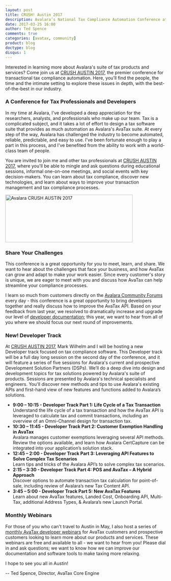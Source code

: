 ```yaml
---
layout: post
title: CRUSH! Austin 2017
description: Avalara’s National Tax Compliance Automation Conference at the Hilton Austin Hotel, May 2nd-3rd 2017
date: 2017-03-25 16:00
author: Ted Spence
comments: true
categories: [avatax, community]
product: blog
doctype: blog
disqus: 1
---
```


Interested in learning more about Avalara's suite of tax products and services?  Come join us at [CRUSH AUSTIN 2017](http://www.crushaustin.com/), the premier conference for transactional tax compliance automation. Here, you’ll find the people, the time and the intimate setting to explore these issues in depth, with the best-of-the-best in our industry.

<h3>A Conference for Tax Professionals and Developers</h3>

In my time at Avalara, I've developed a deep appreciation for the researchers, analysts, and professionals who make up our team.  Tax is a complicated subject, and it takes a lot of effort to design a tax software suite that provides as much automation as Avalara's AvaTax suite.  At every step of the way, Avalara has challenged the industry to become automated, reliable, predictable, and easy to use.  I've been fortunate enough to play a part in this process, and I've benefited from the ability to work with a world-class team of people.

You are invited to join me and other tax professionals at [CRUSH AUSTIN 2017](http://www.crushaustin.com/), where you'll be able to mingle and ask questions during educational sessions, informal one-on-one meetings, and social events with key decision-makers.  You can learn about tax compliance, discover new technologies, and learn about ways to improve your transaction management and tax compliance processes.  

<a href="https://www.crushaustin.com/events/crush-2017/registration-bcf77473dc7b409c91dfb1274d8b5a33.aspx"><img src="/public/images/blog/crush-austin.jpg" alt="Avalara CRUSH AUSTIN 2017" height="150" width = "400" /></a>

<h3>Share Your Challenges</h3>

This conference is a great opportunity for you to meet, learn, and share.  We want to hear about the challenges that face your business, and how AvaTax can grow and adapt to make your work easier.  Since every customer's story is unique, we are eager to meet with you and discuss how AvaTax can help streamline your compliance processes.

I learn so much from customers directly on the [Avalara Community Forums](https://community.avalara.com/avalara) every day - this conference is a great opportunity to bring developers together and really discuss how to improve the AvaTax API.  Based on your feedback from last year, we resolved to dramatically increase and upgrade our level of [developer documentation](https://sandbox-rest.avatax.com/swagger/ui/index.html); this year, we want to hear from all of you where we should focus our next round of improvements. 

<h3>New! Developer Track</h3>

At [CRUSH AUSTIN 2017](http://www.crushaustin.com/), Mark Wilhelm and I will be hosting a new Developer track focused on tax compliance software.  This Developer track will be a full day long session on the second day of the conference, and it will feature a series of five sessions for Avalara's current and prospective Development Solution Partners (DSPs). We’ll do a deep dive into design and development topics for tax solutions powered by Avalara's suite of products.  Sessions are presented by Avalara's technical specialists and engineers.  You'll discover new methods and tips to use Avalara's existing APIs and first-hand view of new features and functions added to Avalara’s solutions.

<ul class="normal">
    <li><b>9:00 – 10:15 - Developer Track Part 1: Life Cycle of a Tax Transaction</b><br/>
    Understand the life cycle of a tax transaction and how the AvaTax API is leveraged to calculate tax and commit transactions, including an overview of an Omni-Channel design for transaction tax.</li>
    <li><b>10:30 – 11:45 - Developer Track Part 2: Customer Exemption Handling in AvaTax </b><br/>
    Avalara manages customer exemptions leveraging several API methods.  Review the options available, and learn how Avalara CertCapture can be integrated into your application’s solution stack.</li>
    <li><b>12:45 – 2:00 - Developer Track Part 3: Leveraging API Features to Solve Complex Tax Scenarios </b><br/>
    Learn tips and tricks of the Avalara API’s to solve complex tax scenarios.</li>
    <li><b>2:15 – 3:30 - Developer Track Part 4: POS and AvaTax – A Hybrid Approach </b><br/>
    Discover options to automate transaction tax calculation for point-of-sale, including review of Avalara’s new Tax Content API.</li>
    <li><b>3:45 – 5:00 - Developer Track Part 5: New AvaTax Features </b><br/>
    Learn about new AvaTax features, Landed Cost, Onboarding API, Multi-Tax, additional Address Types, & Avalara’s new Launch Portal.</li>
</ul>

<h3>Monthly Webinars</h3>

For those of you who can't travel to Austin in May, I also host a series of [monthly AvaTax developer webinars](http://www.info.avalara.com/avalaradevcentral) for AvaTax customers and prospective customers looking to learn more about our products and services.  These webinars are free and available to all - we want to hear from you!  Please dial in and ask questions; we want to know how we can improve our documentation and software tools to make taxing more relaxing.

I hope to see you all in Austin!

-- Ted Spence, Director, AvaTax Core Engine
